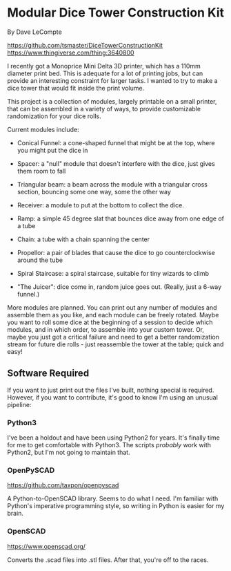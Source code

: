 # Modular Dice Tower Construction Kit

By Dave LeCompte

https://github.com/tsmaster/DiceTowerConstructionKit
https://www.thingiverse.com/thing:3640800


I recently got a Monoprice Mini Delta 3D printer, which has a 110mm
diameter print bed. This is adequate for a lot of printing jobs, but
can provide an interesting constraint for larger tasks. I wanted to
try to make a dice tower that would fit inside the print volume.

This project is a collection of modules, largely printable on a small
printer, that can be assembled in a variety of ways, to provide
customizable randomization for your dice rolls.

Current modules include:

 - Conical Funnel: a cone-shaped funnel that might be at the top, where you might put the dice in

 - Spacer: a "null" module that doesn't interfere with the dice, just gives them room to fall

 - Triangular beam: a beam across the module with a triangular cross section, bouncing some one way, some the other way

 - Receiver: a module to put at the bottom to collect the dice.

 - Ramp: a simple 45 degree slat that bounces dice away from one edge of a tube

 - Chain: a tube with a chain spanning the center

 - Propellor: a pair of blades that cause the dice to go counterclockwise around the tube

 - Spiral Staircase: a spiral staircase, suitable for tiny wizards to climb

 - "The Juicer": dice come in, random juice goes out. (Really, just a 6-way funnel.)

More modules are planned. You can print out any number of modules and
assemble them as you like, and each module can be freely
rotated. Maybe you want to roll some dice at the beginning of a
session to decide which modules, and in which order, to assemble into
your custom tower. Or, maybe you just got a critical failure and need
to get a better randomization stream for future die rolls - just
reassemble the tower at the table; quick and easy!


## Software Required

If you want to just print out the files I've built, nothing special is
required. However, if you want to contribute, it's good to know I'm
using an unusual pipeline:


### Python3

I've been a holdout and have been using Python2 for years. It's
finally time for me to get comfortable with Python3. The scripts
*probably* work with Python2, but I'm not going to maintain that.


### OpenPySCAD

https://github.com/taxpon/openpyscad

A Python-to-OpenSCAD library. Seems to do what I need. I'm familiar
with Python's imperative programming style, so writing in Python is
easier for my brain.


### OpenSCAD

https://www.openscad.org/

Converts the .scad files into .stl files. After that, you're off to
the races.
